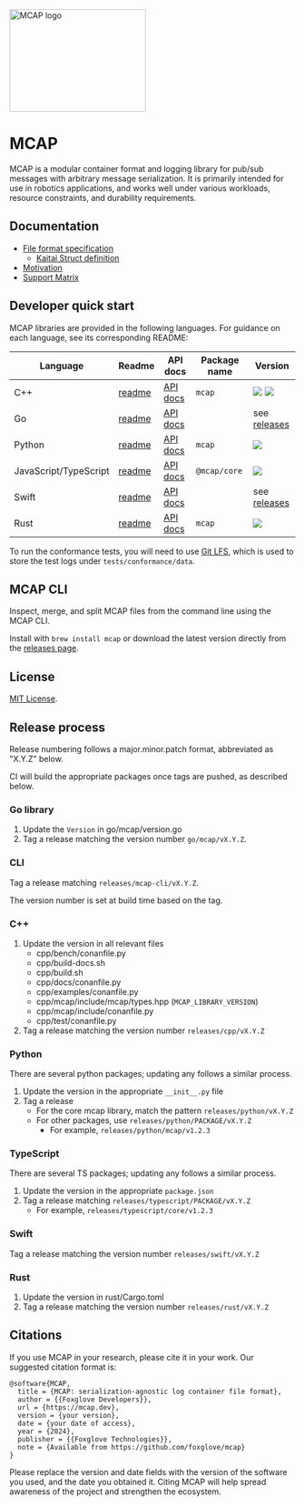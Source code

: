 <img src="/website/static/img/mcap720.webp" alt="MCAP logo" width="240" height="180"/>

# MCAP

MCAP is a modular container format and logging library for pub/sub messages with arbitrary message serialization. It is primarily intended for use in robotics applications, and works well under various workloads, resource constraints, and durability requirements.

## Documentation

- [File format specification](https://mcap.dev/spec)
  - [Kaitai Struct definition](./website/docs/spec/mcap.ksy)
- [Motivation](https://mcap.dev/files/evaluation.pdf)
- [Support Matrix](https://mcap.dev/reference)

## Developer quick start

MCAP libraries are provided in the following languages. For guidance on each language, see its corresponding README:

| Language              | Readme                 | API docs                                                        | Package name | Version                                                                                                                                           |
| --------------------- | ---------------------- | --------------------------------------------------------------- | ------------ | ------------------------------------------------------------------------------------------------------------------------------------------------- |
| C++                   | [readme](./cpp)        | [API docs](https://mcap.dev/docs/cpp)                           | `mcap`       | [![](https://shields.io/conan/v/mcap)](https://conan.io/center/mcap) [![](https://img.shields.io/vcpkg/v/mcap)](https://vcpkg.io/en/package/mcap) |
| Go                    | [readme](./go/mcap)    | [API docs](https://pkg.go.dev/github.com/foxglove/mcap/go/mcap) |              | see [releases](https://github.com/foxglove/mcap/releases)                                                                                         |
| Python                | [readme](./python)     | [API docs](https://mcap.dev/docs/python)                        | `mcap`       | [![](https://shields.io/pypi/v/mcap)](https://pypi.org/project/mcap/)                                                                             |
| JavaScript/TypeScript | [readme](./typescript) | [API docs](https://mcap.dev/docs/typescript)                    | `@mcap/core` | [![](https://shields.io/npm/v/@mcap/core)](https://www.npmjs.com/package/@mcap/core)                                                              |
| Swift                 | [readme](./swift)      | [API docs](https://mcap.dev/docs/swift/documentation/mcap)      |              | see [releases](https://github.com/foxglove/mcap/releases)                                                                                         |
| Rust                  | [readme](./rust)       | [API docs](https://mcap.dev/docs/rust/mcap)                     | `mcap`       | [![](https://shields.io/crates/v/mcap)](https://crates.io/crates/mcap)                                                                            |

To run the conformance tests, you will need to use [Git LFS](https://git-lfs.github.com/),
which is used to store the test logs under `tests/conformance/data`.

## MCAP CLI

Inspect, merge, and split MCAP files from the command line using the MCAP CLI.

Install with `brew install mcap` or download the latest version directly from the [releases page](https://github.com/foxglove/mcap/releases?q=mcap-cli).

## License

[MIT License](/LICENSE).

## Release process

Release numbering follows a major.minor.patch format, abbreviated as "X.Y.Z" below.

CI will build the appropriate packages once tags are pushed, as described below.

### Go library

1. Update the `Version` in go/mcap/version.go
2. Tag a release matching the version number `go/mcap/vX.Y.Z`.

### CLI

Tag a release matching `releases/mcap-cli/vX.Y.Z`.

The version number is set at build time based on the tag.

### C++

1. Update the version in all relevant files
   - cpp/bench/conanfile.py
   - cpp/build-docs.sh
   - cpp/build.sh
   - cpp/docs/conanfile.py
   - cpp/examples/conanfile.py
   - cpp/mcap/include/mcap/types.hpp (`MCAP_LIBRARY_VERSION`)
   - cpp/mcap/include/conanfile.py
   - cpp/test/conanfile.py
2. Tag a release matching the version number `releases/cpp/vX.Y.Z`

### Python

There are several python packages; updating any follows a similar process.

1. Update the version in the appropriate `__init__.py` file
2. Tag a release
   - For the core mcap library, match the pattern `releases/python/vX.Y.Z`
   - For other packages, use `releases/python/PACKAGE/vX.Y.Z`
     - For example, `releases/python/mcap/v1.2.3`

### TypeScript

There are several TS packages; updating any follows a similar process.

1. Update the version in the appropriate `package.json`
2. Tag a release matching `releases/typescript/PACKAGE/vX.Y.Z`
   - For example, `releases/typescript/core/v1.2.3`

### Swift

Tag a release matching the version number `releases/swift/vX.Y.Z`

### Rust

1. Update the version in rust/Cargo.toml
2. Tag a release matching the version number `releases/rust/vX.Y.Z`

## Citations

If you use MCAP in your research, please cite it in your work. Our suggested
citation format is:

```
@software{MCAP,
  title = {MCAP: serialization-agnostic log container file format},
  author = {{Foxglove Developers}},
  url = {https://mcap.dev},
  version = {your version},
  date = {your date of access},
  year = {2024},
  publisher = {{Foxglove Technologies}},
  note = {Available from https://github.com/foxglove/mcap}
}
```

Please replace the version and date fields with the version of the software you
used, and the date you obtained it. Citing MCAP will help spread awareness of
the project and strengthen the ecosystem.
